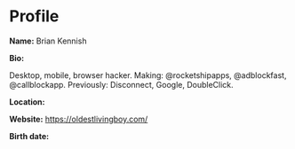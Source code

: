 # Profile

**Name:** Brian Kennish

**Bio:**

Desktop, mobile, browser hacker. Making: @rocketshipapps, @adblockfast,
@callblockapp. Previously: Disconnect, Google, DoubleClick.

**Location:**

**Website:** https://oldestlivingboy.com/

**Birth date:**

